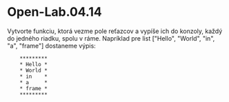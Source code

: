 # Open-Lab.04.14

Vytvorte funkciu, ktorá vezme pole reťazcov a vypíše ich do konzoly, každý do jedného riadku, spolu v ráme.
	Napríklad pre list ["Hello", "World", "in", "a", "frame"] dostaneme výpis:
````
	*********  
	* Hello *  
	* World *  
	* in    *  
	* a     *  
	* frame *  
	*********  
````
